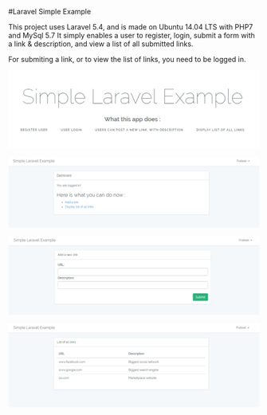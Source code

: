 #Laravel Simple Example

This project uses Laravel 5.4, and is made on Ubuntu 14.04 LTS with PHP7 and MySql 5.7
It simply enables a user to register, login, submit a form with a link & description, and view a list of all submitted links.

For submiting a link, or to view the list of links, you need to be logged in.

![alt tag](https://github.com/prateekvarma/laravel-simple-example/blob/master/simple-laravel-eg-1.png)

![alt tag](https://github.com/prateekvarma/laravel-simple-example/blob/master/simple-laravel-eg-2.png)

![alt tag](https://github.com/prateekvarma/laravel-simple-example/blob/master/simple-laravel-eg-3.png)

![alt tag](https://github.com/prateekvarma/laravel-simple-example/blob/master/simple-laravel-eg-4.png)

